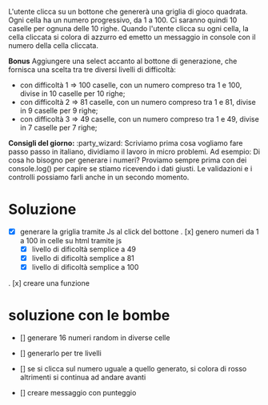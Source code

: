 L'utente clicca su un bottone che genererà una griglia di gioco quadrata.
Ogni cella ha un numero progressivo, da 1 a 100.
Ci saranno quindi 10 caselle per ognuna delle 10 righe.
Quando l'utente clicca su ogni cella, la cella cliccata si colora di azzurro ed emetto un messaggio in console con il numero della cella cliccata.

**Bonus**
Aggiungere una select accanto al bottone di generazione, che fornisca una scelta tra tre diversi livelli di difficoltà:
- con difficoltà 1 => 100 caselle, con un numero compreso tra 1 e 100, divise in 10 caselle per 10 righe;
- con difficoltà 2 => 81 caselle, con un numero compreso tra 1 e 81, divise in 9 caselle per 9 righe;
- con difficoltà 3 => 49 caselle, con un numero compreso tra 1 e 49, divise in 7 caselle per 7 righe;

**Consigli del giorno:** :party_wizard:
Scriviamo prima cosa vogliamo fare passo passo in italiano, dividiamo il lavoro in micro problemi.
Ad esempio:
Di cosa ho bisogno per generare i numeri?
Proviamo sempre prima con dei console.log() per capire se stiamo ricevendo i dati giusti.
Le validazioni e i controlli possiamo farli anche in un secondo momento.

# Soluzione #

- [x] generare la griglia tramite Js al click del bottone
. [x] genero numeri da 1 a 100 in celle su html tramite js
   - [x] livello di dificoltà semplice a 49
   - [x] livello di dificoltà semplice a 81
   - [x] livello di dificoltà semplice a 100

. [x] creare una funzione 


# soluzione con le bombe #

- [] generare 16 numeri random in diverse celle
- [] generarlo per tre livelli
- [] se si clicca sul numero uguale a quello generato, si colora di rosso
altrimenti si continua ad andare avanti

- [] creare messaggio con punteggio